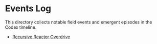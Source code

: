 # Events Log

This directory collects notable field events and emergent episodes in the Codex timeline.

- [Recursive Reactor Overdrive](recursive-reactor-overdrive.md)
